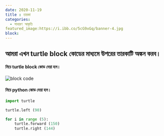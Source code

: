```yaml
---
date: 2020-11-19
title : তারকা   
categories:
  - সাধারণ আকৃতি
featured_image:https://i.ibb.co/5cG9xGq/banner-4.jpg
block:
---
```

## আমরা এখন turtle block কোডের মাধ্যমে উপরের তারকাটি অঙ্কন করব। 

#### নিচে turtle block কোড দেয়া হল।

![block code](https://i.ibb.co/TPJPGXS/figura-4.jpg)
#### নিচে python কোড দেয়া হল।

```python
import turtle

turtle.left (90)

for i in range (5):
    turtle.forward (150)
    turtle.right (144) 
```
